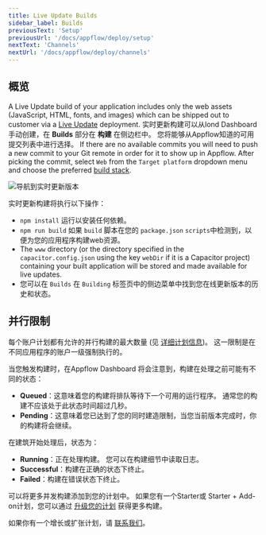 ```yaml
---
title: Live Update Builds
sidebar_label: Builds
previousText: 'Setup'
previousUrl: '/docs/appflow/deploy/setup'
nextText: 'Channels'
nextUrl: '/docs/appflow/deploy/channels'
---
```


## 概览

A Live Update build of your application includes only the web assets (JavaScript, HTML, fonts, and images) which can be shipped out to customer via a [Live Update](/docs/appflow/deploy/intro) deployment. 实时更新构建可以从Iond Dashboard手动创建，在 **Builds** 部分在 **构建** 在侧边栏中。 您将能够从Appflow知道的可用提交列表中进行选择。 If there are no available commits you will need to push a new commit to your Git remote in order for it to show up in Appflow. After picking the commit, select `Web` from the `Target platform` dropdown menu and choose the preferred [build stack](/docs/appflow/build-stacks).

![导航到实时更新版本](/docs/assets/img/appflow/deploy-builds-create-location.png)

实时更新构建将执行以下操作：

* `npm install` 运行以安装任何依赖。
* `npm run build` 如果 `build` 脚本在您的 `package.json` `scripts`中检测到，以便为您的应用程序构建web资源。
* The `www` directory (or the directory specified in the `capacitor.config.json` using the key `webDir` if it is a Capacitor project) containing your built application will be stored and made available for live updates.
* 您可以在 `Builds` 在 `Building` 标签页中的侧边菜单中找到您在线更新版本的历史和状态。

## 并行限制

每个账户计划都有允许的并行构建的最大数量 (见 [详细计划信息](/pricing))。 这一限制是在不同应用程序的账户一级强制执行的。

当您触发构建时，在Appflow Dashboard 将会注意到，构建在处理之前可能有不同的状态：

* **Queued**：这意味着您的构建将排队等待下一个可用的运行程序。 通常您的构建不应该处于此状态时间超过几秒。
* **Pending**：这意味着您已达到了您的同时建造限制，当您当前版本完成时，你的构建将会继续。

在建筑开始处理后，状态为：

* **Running**：正在处理构建。 您可以在构建细节中读取日志。
* **Successful**：构建在正确的状态下终止。
* **Failed**：构建在错误状态下终止。

可以将更多并发构建添加到您的计划中。 如果您有一个Starter或 Starter + Add-on计划，您可以通过 [升级您的计划](https://dashboard.ionicframework.com/settings/billing) 获得更多构建。

如果你有一个增长或扩张计划，请 [联系我们](https://ionic.zendesk.com/hc/en-us/requests/new)。